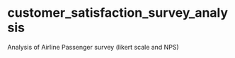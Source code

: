 # customer_satisfaction_survey_analysis
Analysis of Airline Passenger survey (likert scale and NPS)
